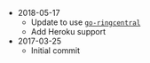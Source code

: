 - 2018-05-17
  - Update to use [`go-ringcentral`](https://github.com/grokify/go-ringcentral)
  - Add Heroku support
- 2017-03-25
  - Initial commit
